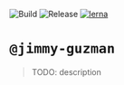 ![Build](https://github.com/jimmy-guzman/tachos/workflows/Build/badge.svg?branch=develop&event=push)
![Release](https://github.com/jimmy-guzman/tachos/workflows/Release/badge.svg?branch=master&event=push)
[![lerna](https://img.shields.io/badge/maintained%20with-lerna-cc00ff.svg)](https://lerna.js.org/)

# `@jimmy-guzman`

> TODO: description
